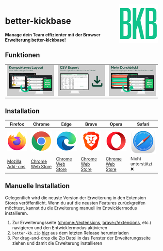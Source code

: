 <img align="right" src="favicon/favicon-128.png">

# better-kickbase

#### Manage dein Team effizienter mit der Browser Erweiterung better-kickbase!

## Funktionen

<table>
  <tr>
    <td>
       <img src="screenshots/compact-layout-larger.png"  >
    </td>
    <td>
       <img  src="screenshots/export-csv-larger.png">
    </td>
    <td>
       <img  src="screenshots/diable-notifications-larger.png"  >
    </td>
  </tr>
</table>

## Installation

| Firefox                                                              | Chrome                                                                                                         | Edge                                                                                                           | Brave                                                                                                          | Opera                                                                                                          | Safari                                      |
| -------------------------------------------------------------------- | -------------------------------------------------------------------------------------------------------------- | -------------------------------------------------------------------------------------------------------------- | -------------------------------------------------------------------------------------------------------------- | -------------------------------------------------------------------------------------------------------------- | ------------------------------------------- |
| ![Firefox](readme-assets/firefox_128x128.png)                        | ![Chrome](readme-assets/chrome_128x128.png)                                                                    | ![Edge](readme-assets/edge_128x128.png)                                                                        | ![Brave](readme-assets/brave_128x128.png)                                                                      | ![Opera](readme-assets/opera_128x128.png)                                                                      | ![Safari](readme-assets/safari_128x128.png) |
| [Mozilla Add-ons](https://addons.mozilla.org/addon/better-kickbase/) | [Chrome Web Store](https://chrome.google.com/webstore/detail/better-kickbase/jdkehjokegcepbmbmcbaojnpkmnolgkg) | [Chrome Web Store](https://chrome.google.com/webstore/detail/better-kickbase/jdkehjokegcepbmbmcbaojnpkmnolgkg) | [Chrome Web Store](https://chrome.google.com/webstore/detail/better-kickbase/jdkehjokegcepbmbmcbaojnpkmnolgkg) | [Chrome Web Store](https://chrome.google.com/webstore/detail/better-kickbase/jdkehjokegcepbmbmcbaojnpkmnolgkg) | Nicht unterstützt ❌                        |

## Manuelle Installation

Gelegentlich wird die neuste Version der Erweiterung in den Extension Stores veröffentlicht. Wenn du auf die neusten Features zurückgreifen möchtest, kannst du die Erweiterung manuell im Entwicklermodus installieren.

1. Zur Erweiterungsseite ([chrome://extensions](chrome://extensions), [brave://extensions](brave://extensions), etc.) navigieren und den Entwicklermodus aktivieren
2. `better-kb.zip` [hier](https://github.com/FelixSchuSi/better-kickbase/releases) aus dem letzten Release herunterladen
3. Per drag-and-drop die Zip Datei in das Fenster der Erweiterungsseite ziehen und damit die Erweiterung installieren
